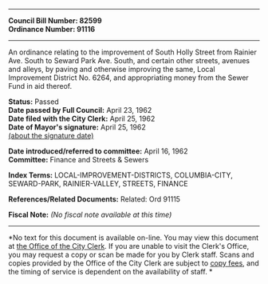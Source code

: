 * * * * *  
  
**Council Bill Number: [](#h0)[](#h2)82599**   
**Ordinance Number: 91116**  
  
* * * * *  
  
An ordinance relating to the improvement of South Holly Street from Rainier Ave. South to Seward Park Ave. South, and certain other streets, avenues and alleys, by paving and otherwise improving the same, Local Improvement District No. 6264, and appropriating money from the Sewer Fund in aid thereof.  
  
**Status:** Passed   
**Date passed by Full Council:** April 23, 1962   
**Date filed with the City Clerk:** April 25, 1962   
**Date of Mayor's signature:** April 25, 1962   
[(about the signature date)](/~public/approvaldate.htm)   
  
  
**Date introduced/referred to committee:** April 16, 1962   
**Committee:** Finance and Streets & Sewers   
  
**Index Terms:** LOCAL-IMPROVEMENT-DISTRICTS, COLUMBIA-CITY, SEWARD-PARK, RAINIER-VALLEY, STREETS, FINANCE  
  
**References/Related Documents:** Related: Ord 91115  
  
**Fiscal Note:** *(No fiscal note available at this time)*  
  
* * * * *  
  
*No text for this document is available on-line. You may view this document at [the Office of the City Clerk](http://www.seattle.gov/leg/clerk/contactUs.htm). If you are unable to visit the Clerk's Office, you may request a copy or scan be made for you by Clerk staff. Scans and copies provided by the Office of the City Clerk are subject to [copy fees](http://clerk.seattle.gov/~public/clerkfees.htm), and the timing of service is dependent on the availability of staff. *  
  
  
